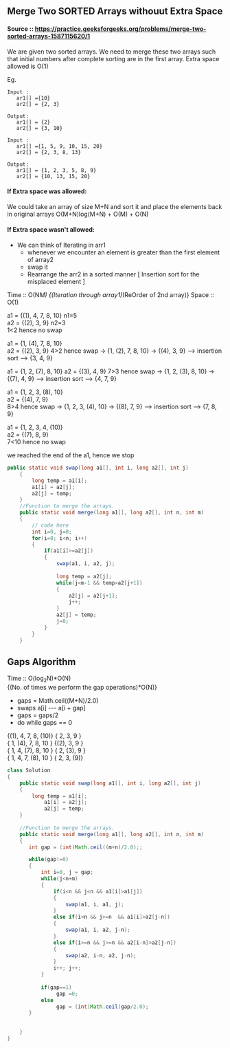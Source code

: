 ## Merge Two SORTED Arrays withouut Extra Space

#### Source :: https://practice.geeksforgeeks.org/problems/merge-two-sorted-arrays-1587115620/1

We are given two sorted arrays.
We need to merge these two arrays such that
initial numbers after complete sorting are in the first array.
Extra space allowed is O(1)

Eg. 
```
Input :
   ar1[] ={10}
   ar2[] = {2, 3}

Output:
   ar1[] = {2}
   ar2[] = {3, 10}
```

```
Input :
   ar1[] ={1, 5, 9, 10, 15, 20}
   ar2[] = {2, 3, 8, 13}

Output:
   ar1[] = {1, 2, 3, 5, 8, 9}
   ar2[] = {10, 13, 15, 20}
```

#### If Extra space was allowed:
We could take an array of size M+N and sort it and place the elements back in original arrays
O(M+N)log(M+N) + O(M) + O(N)

####  If Extra space wasn't allowed:
- We can think of Iterating in arr1
	- whenever we encounter an element is greater than the first element of array2
	- swap it
	- Rearrange the arr2 in a sorted manner [ Insertion sort for the misplaced element ]


Time :: O(N*M) {(Iteration through array1)*(ReOrder of 2nd array)} 
Space :: O(1)

a1 = {(1), 4, 7, 8, 10}  n1=5  
a2 = {(2), 3, 9}         n2=3  
1<2 hence no swap 

a1 = {1, (4), 7, 8, 10}  
a2 = {(2), 3, 9} 
4>2 hence swap -> {1, (2), 7, 8, 10}
               -> {(4), 3, 9} --> insertion sort --> {3, 4, 9}

a1 = {1, 2, (7), 8, 10}
a2 = {(3), 4, 9}
7>3 hence swap -> {1, 2, (3), 8, 10}
               -> {(7), 4, 9} --> insertion sort --> {4, 7, 9}

a1 = {1, 2, 3, (8), 10}  
a2 = {(4), 7, 9}  
8>4 hence swap -> {1, 2, 3, (4), 10} 
               -> {(8), 7, 9} --> insertion sort --> {7, 8, 9}

a1 = {1, 2, 3, 4, (10)}  
a2 = {(7), 8, 9}  
7<10 hence no swap 

we reached the end of the a1, hence we stop


```java
public static void swap(long a1[], int i, long a2[], int j)
    {
        long temp = a1[i];
        a1[i] = a2[j];
        a2[j] = temp;
    }
    //Function to merge the arrays.
    public static void merge(long a1[], long a2[], int n, int m) 
    {
        // code here 
        int i=0, j=0;
        for(i=0; i<n; i++)
        {
            if(a1[i]>=a2[j]) 
            {
                swap(a1, i, a2, j);
                
                long temp = a2[j];
                while(j<m-1 && temp>a2[j+1])
                {
                    a2[j] = a2[j+1];
                    j++;
                }
                a2[j] = temp;
                j=0;
            }
        }
    }
```
## Gaps Algorithm

Time :: O(log<sub>2</sub>N)*O(N)   
{(No. of times we perform the gap operations)*O(N)}  

- gaps = Math.ceil((M+N)/2.0)  
- swaps a[i] --- a[i + gap]
- gaps = gaps/2
- do while gaps == 0

{(1), 4,  7,  8, (10)}   { 2,  3,  9 }  
{ 1, (4), 7,  8,  10 }   {(2), 3,  9 }  
{ 1,  4, (7), 8,  10 }   { 2, (3), 9 }  
{ 1,  4,  7, (8), 10 }   { 2,  3, (9)}  


```java
class Solution
{
    public static void swap(long a1[], int i, long a2[], int j)
    {
        long temp = a1[i];
            a1[i] = a2[j];
            a2[j] = temp;
    }
   
    //Function to merge the arrays.
    public static void merge(long a1[], long a2[], int n, int m) 
    {
       int gap = (int)Math.ceil((m+n)/2.0);;

       while(gap!=0)
       {
           int i=0, j = gap;
           while(j<n+m)
           {
               if(i<n && j<n && a1[i]>a1[j])
               {
                   swap(a1, i, a1, j);
               }
               else if(i<n && j>=n  && a1[i]>a2[j-n])
               {
                   swap(a1, i, a2, j-n);
               }
               else if(i>=n && j>=n && a2[i-n]>a2[j-n])
               {
                   swap(a2, i-n, a2, j-n);
               }
               i++; j++;
           }
           
           if(gap==1)
                gap =0;
           else
                gap = (int)Math.ceil(gap/2.0);
       }
       
       
    }
}
```